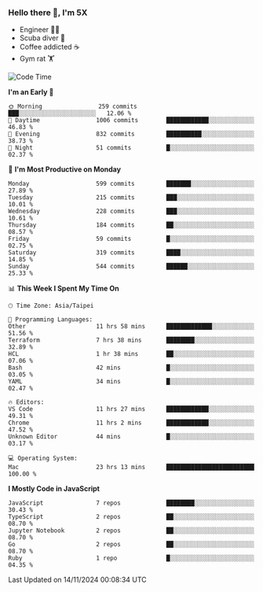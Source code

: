 ### Hello there 👋, I'm 5X

* Engineer 👨‍💻
* Scuba diver 🤿
* Coffee addicted ☕️
* Gym rat 🏋️

<!--START_SECTION:waka-->
![Code Time](http://img.shields.io/badge/Code%20Time-1%2C286%20hrs%2029%20mins-blue)

**I'm an Early 🐤** 

```text
🌞 Morning                259 commits         ███░░░░░░░░░░░░░░░░░░░░░░   12.06 % 
🌆 Daytime                1006 commits        ████████████░░░░░░░░░░░░░   46.83 % 
🌃 Evening                832 commits         ██████████░░░░░░░░░░░░░░░   38.73 % 
🌙 Night                  51 commits          █░░░░░░░░░░░░░░░░░░░░░░░░   02.37 % 
```
📅 **I'm Most Productive on Monday** 

```text
Monday                   599 commits         ███████░░░░░░░░░░░░░░░░░░   27.89 % 
Tuesday                  215 commits         ███░░░░░░░░░░░░░░░░░░░░░░   10.01 % 
Wednesday                228 commits         ███░░░░░░░░░░░░░░░░░░░░░░   10.61 % 
Thursday                 184 commits         ██░░░░░░░░░░░░░░░░░░░░░░░   08.57 % 
Friday                   59 commits          █░░░░░░░░░░░░░░░░░░░░░░░░   02.75 % 
Saturday                 319 commits         ████░░░░░░░░░░░░░░░░░░░░░   14.85 % 
Sunday                   544 commits         ██████░░░░░░░░░░░░░░░░░░░   25.33 % 
```


📊 **This Week I Spent My Time On** 

```text
🕑︎ Time Zone: Asia/Taipei

💬 Programming Languages: 
Other                    11 hrs 58 mins      █████████████░░░░░░░░░░░░   51.56 % 
Terraform                7 hrs 38 mins       ████████░░░░░░░░░░░░░░░░░   32.89 % 
HCL                      1 hr 38 mins        ██░░░░░░░░░░░░░░░░░░░░░░░   07.06 % 
Bash                     42 mins             █░░░░░░░░░░░░░░░░░░░░░░░░   03.05 % 
YAML                     34 mins             █░░░░░░░░░░░░░░░░░░░░░░░░   02.47 % 

🔥 Editors: 
VS Code                  11 hrs 27 mins      ████████████░░░░░░░░░░░░░   49.31 % 
Chrome                   11 hrs 2 mins       ████████████░░░░░░░░░░░░░   47.52 % 
Unknown Editor           44 mins             █░░░░░░░░░░░░░░░░░░░░░░░░   03.17 % 

💻 Operating System: 
Mac                      23 hrs 13 mins      █████████████████████████   100.00 % 
```

**I Mostly Code in JavaScript** 

```text
JavaScript               7 repos             ████████░░░░░░░░░░░░░░░░░   30.43 % 
TypeScript               2 repos             ██░░░░░░░░░░░░░░░░░░░░░░░   08.70 % 
Jupyter Notebook         2 repos             ██░░░░░░░░░░░░░░░░░░░░░░░   08.70 % 
Go                       2 repos             ██░░░░░░░░░░░░░░░░░░░░░░░   08.70 % 
Ruby                     1 repo              █░░░░░░░░░░░░░░░░░░░░░░░░   04.35 % 
```




 Last Updated on 14/11/2024 00:08:34 UTC
<!--END_SECTION:waka-->
